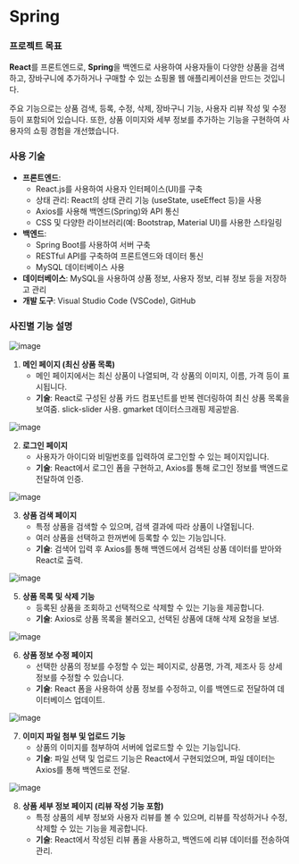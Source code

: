 # Spring

### **프로젝트 목표**
**React**를 프론트엔드로, **Spring**을 백엔드로 사용하여 사용자들이 다양한 상품을 검색하고, 장바구니에 추가하거나 구매할 수 있는 쇼핑몰 웹 애플리케이션을 만드는 것입니다. 

주요 기능으로는 상품 검색, 등록, 수정, 삭제, 장바구니 기능, 사용자 리뷰 작성 및 수정 등이 포함되어 있습니다. 또한, 상품 이미지와 세부 정보를 추가하는 기능을 구현하여 사용자의 쇼핑 경험을 개선했습니다.

### **사용 기술**
- **프론트엔드**: 
  - React.js를 사용하여 사용자 인터페이스(UI)를 구축
  - 상태 관리: React의 상태 관리 기능 (useState, useEffect 등)을 사용
  - Axios를 사용해 백엔드(Spring)와 API 통신
  - CSS 및 다양한 라이브러리(예: Bootstrap, Material UI)를 사용한 스타일링
- **백엔드**:
  - Spring Boot를 사용하여 서버 구축
  - RESTful API를 구축하여 프론트엔드와 데이터 통신
  - MySQL 데이터베이스 사용
- **데이터베이스**: MySQL을 사용하여 상품 정보, 사용자 정보, 리뷰 정보 등을 저장하고 관리
- **개발 도구**: Visual Studio Code (VSCode), GitHub

### **사진별 기능 설명**

![image](https://github.com/user-attachments/assets/a4f5a501-f4dd-41bc-9751-dd31308a03d7)

1. **메인 페이지 (최신 상품 목록)**
   - 메인 페이지에서는 최신 상품이 나열되며, 각 상품의 이미지, 이름, 가격 등이 표시됩니다.
   - **기술**: React로 구성된 상품 카드 컴포넌트를 반복 렌더링하여 최신 상품 목록을 보여줌. slick-slider 사용. gmarket 데이터스크래핑 제공받음.
     
![image](https://github.com/user-attachments/assets/8aaf930b-2652-46dd-8871-a96f7db581ed)

2. **로그인 페이지**
   - 사용자가 아이디와 비밀번호를 입력하여 로그인할 수 있는 페이지입니다.
   - **기술**: React에서 로그인 폼을 구현하고, Axios를 통해 로그인 정보를 백엔드로 전달하여 인증.

![image](https://github.com/user-attachments/assets/f5cfca0e-5e91-4995-8b3a-2f1135a6fe5b)

3. **상품 검색 페이지**
   - 특정 상품을 검색할 수 있으며, 검색 결과에 따라 상품이 나열됩니다.
   - 여러 상품을 선택하고 한꺼번에 등록할 수 있는 기능입니다.
   - **기술**: 검색어 입력 후 Axios를 통해 백엔드에서 검색된 상품 데이터를 받아와 React로 출력.

![image](https://github.com/user-attachments/assets/c3c0373b-5780-4d94-b05f-b47c397987a5)

5. **상품 목록 및 삭제 기능**
   - 등록된 상품을 조회하고 선택적으로 삭제할 수 있는 기능을 제공합니다.
   - **기술**: Axios로 상품 목록을 불러오고, 선택된 상품에 대해 삭제 요청을 보냄.

![image](https://github.com/user-attachments/assets/37e58774-1bc8-44a8-a690-11ee8408ec47)

6. **상품 정보 수정 페이지**
   - 선택한 상품의 정보를 수정할 수 있는 페이지로, 상품명, 가격, 제조사 등 상세 정보를 수정할 수 있습니다.
   - **기술**: React 폼을 사용하여 상품 정보를 수정하고, 이를 백엔드로 전달하여 데이터베이스 업데이트.

![image](https://github.com/user-attachments/assets/d836eec2-07ca-4720-be97-f56e6a71eaff)

7. **이미지 파일 첨부 및 업로드 기능**
   - 상품의 이미지를 첨부하여 서버에 업로드할 수 있는 기능입니다.
   - **기술**: 파일 선택 및 업로드 기능은 React에서 구현되었으며, 파일 데이터는 Axios를 통해 백엔드로 전달.

![image](https://github.com/user-attachments/assets/156a96e7-e1d6-402d-bf28-253d15cf38af)

8. **상품 세부 정보 페이지 (리뷰 작성 기능 포함)**
   - 특정 상품의 세부 정보와 사용자 리뷰를 볼 수 있으며, 리뷰를 작성하거나 수정, 삭제할 수 있는 기능을 제공합니다.
   - **기술**: React에서 작성된 리뷰 폼을 사용하고, 백엔드에 리뷰 데이터를 전송하여 관리.
